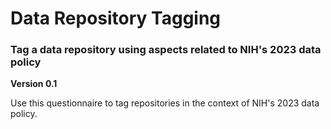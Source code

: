 # Data Repository Tagging
### Tag a data repository using aspects related to NIH's 2023 data policy

__Version 0.1__

Use this questionnaire to tag repositories in the context of NIH's 2023 data policy.
